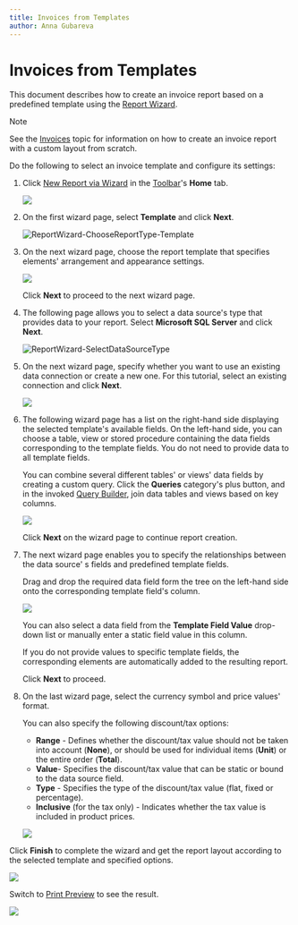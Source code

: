 ```yaml
---
title: Invoices from Templates
author: Anna Gubareva
---
```

# Invoices from Templates

This document describes how to create an invoice report based on a predefined template using the [Report Wizard](../report-designer-tools/report-wizard.md).

> [!Note]
> See the [Invoices](invoices.md) topic for information on how to create an invoice report with a custom layout from scratch.

Do the following to select an invoice template and configure its settings:

1. Click [New Report via Wizard](../add-new-reports.md) in the [Toolbar](../report-designer-tools/toolbar.md)'s **Home** tab.

    ![](../../../../images/eurd-win-press-new-report-via-wizard.png)

2. On the first wizard page, select **Template** and click **Next**.
	
	![ReportWizard-ChooseReportType-Template](../../../../images/eurd-ReportWizard-ChooseReportType-Template.png)

3. On the next wizard page, choose the report template that specifies elements' arrangement and appearance settings.
	
	![](../../../../images/eurd-win-invoice-wizard-select-template.png)
	
	Click **Next** to proceed to the next wizard page.

4. The following page allows you to select a data source's type that provides data to your report. Select **Microsoft SQL Server** and click **Next**.
	
	![ReportWizard-SelectDataSourceType](../../../../images/eurd-ReportWizard-SelectDataSourceType.png)

5. On the next wizard page, specify whether you want to use an existing data connection or create a new one. For this tutorial, select an existing connection and click **Next**.
	
	![](../../../../images/eurd-win-invoice-wizard-select-data-connection.png)

6. The following wizard page has a list on the right-hand side displaying the selected template's available fields. On the left-hand side, you can choose a table, view or stored procedure containing the data fields corresponding to the template fields. You do not need to provide data to all template fields.
	
	You can combine several different tables' or views' data fields by creating a custom query. Click the **Queries** category's plus button, and in the invoked [Query Builder](../report-designer-tools/query-builder.md), join data tables and views based on key columns.
	
	![](../../../../images/eurd-win-invoice-wizard-create-query.png)
	
	Click **Next** on the wizard page to continue report creation.

7. The next wizard page enables you to specify the relationships between the data source' s fields and predefined template fields.
	
	Drag and drop the required data field form the tree on the left-hand side onto the corresponding template field's column.
	
	![](../../../../images/eurd-win-invoice-wizard-map-fields.png)
	
	You can also select a data field from the **Template Field Value** drop-down list or manually enter a static field value in this column.
	
	If you do not provide values to specific template fields, the corresponding elements are automatically added to the resulting report.
	
	Click **Next** to proceed.

8. On the last wizard page, select the currency symbol and price values' format.
	
	You can also specify the following discount/tax options:
	
	* **Range** - Defines whether the discount/tax value should not be taken into account (**None**), or should be used for individual items (**Unit**) or the entire order (**Total**).
	* **Value**- Specifies the discount/tax value that can be static or bound to the data source field.
	* **Type** - Specifies the type of the discount/tax value (flat, fixed or percentage).
	* **Inclusive** (for the tax only) - Indicates whether the tax value is included in product prices.
	
	![](../../../../images/eurd-win-invoice-wizard-specify-template-options.png)

Click **Finish** to complete the wizard and get the report layout according to the selected template and specified options.

![](../../../../images/eurd-win-invoice-wizard-result-layout.png)

Switch to [Print Preview](../preview-print-and-export-reports.md) to see the result.

![](../../../../images/eurd-win-invoice-wizard-result-in-preview.png)